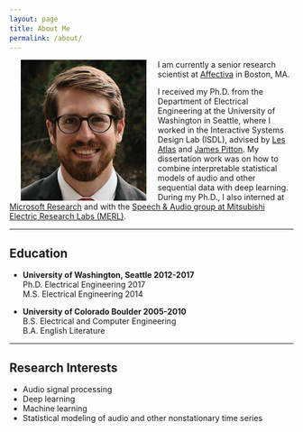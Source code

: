 ```yaml
---
layout: page
title: About Me
permalink: /about/
---
```


<img align="left" src="/assets/scott_portrait1.png" hspace="20">

I am currently a senior research scientist at [Affectiva](https://www.affectiva.com) in Boston, MA.

I received my Ph.D. from the Department of Electrical Engineering at the University of Washington in Seattle, where I worked in the Interactive Systems Design Lab (ISDL), advised by [Les Atlas](https://www.ee.washington.edu/people/les-atlas/) and [James Pitton](http://apl.uw.edu/people/profile.php?last_name=Pitton&first_name=James). My dissertation work was on how to combine interpretable statistical models of audio and other sequential data with deep learning. During my Ph.D., I also interned at [Microsoft Research](https://www.microsoft.com/en-us/research/) and with the [Speech & Audio group at Mitsubishi Electric Research Labs (MERL)](http://www.merl.com/research/speech-audio).

---

## Education
* **University of Washington, Seattle 2012-2017** <br>
  Ph.D. Electrical Engineering 2017 <br>
  M.S. Electrical Engineering 2014

* **University of Colorado Boulder 2005-2010** <br>
  B.S. Electrical and Computer Engineering <br>
  B.A. English Literature

---

## Research Interests
* Audio signal processing
* Deep learning
* Machine learning
* Statistical modeling of audio and other nonstationary time series
